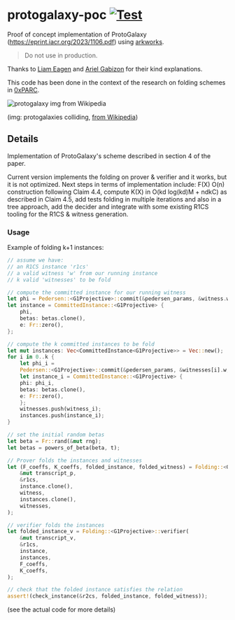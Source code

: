 # protogalaxy-poc [![Test](https://github.com/arnaucube/protogalaxy-poc/workflows/Test/badge.svg)](https://github.com/arnaucube/protogalaxy-poc/actions?query=workflow%3ATest)

Proof of concept implementation of ProtoGalaxy (https://eprint.iacr.org/2023/1106.pdf) using [arkworks](https://github.com/arkworks-rs).

> Do not use in production.

Thanks to [Liam Eagen](https://twitter.com/LiamEagen) and [Ariel Gabizon](https://twitter.com/rel_zeta_tech) for their kind explanations.

This code has been done in the context of the research on folding schemes in [0xPARC](https://0xparc.org).

![protogalaxy img from Wikipedia](https://upload.wikimedia.org/wikipedia/commons/thumb/4/49/Stellar_Fireworks_Finale.jpg/303px-Stellar_Fireworks_Finale.jpg)

(img: protogalaxies colliding, [from Wikipedia](https://en.wikipedia.org/wiki/File:Stellar_Fireworks_Finale.jpg))

## Details
Implementation of ProtoGalaxy's scheme described in section 4 of the paper.

Current version implements the folding on prover & verifier and it works, but it is not optimized.
Next steps in terms of implementation include: F(X) O(n) construction following Claim 4.4, compute K(X) in O(kd log(kd)M + ndkC) as described in Claim 4.5, add tests folding in multiple iterations and also in a tree approach, add the decider and integrate with some existing R1CS tooling for the R1CS & witness generation.

### Usage

Example of folding k+1 instances:
```rust
// assume we have:
// an R1CS instance 'r1cs'
// a valid witness 'w' from our running instance
// k valid 'witnesses' to be fold

// compute the committed instance for our running witness
let phi = Pedersen::<G1Projective>::commit(&pedersen_params, &witness.w, &witness.r_w);
let instance = CommittedInstance::<G1Projective> {
    phi,
    betas: betas.clone(),
    e: Fr::zero(),
};

// compute the k committed instances to be fold
let mut instances: Vec<CommittedInstance<G1Projective>> = Vec::new();
for i in 0..k {
    let phi_i =
	Pedersen::<G1Projective>::commit(&pedersen_params, &witnesses[i].w, &witnesses[i].r_w);
    let instance_i = CommittedInstance::<G1Projective> {
	phi: phi_i,
	betas: betas.clone(),
	e: Fr::zero(),
    };
    witnesses.push(witness_i);
    instances.push(instance_i);
}

// set the initial random betas
let beta = Fr::rand(&mut rng);
let betas = powers_of_beta(beta, t);

// Prover folds the instances and witnesses
let (F_coeffs, K_coeffs, folded_instance, folded_witness) = Folding::<G1Projective>::prover(
    &mut transcript_p,
    &r1cs,
    instance.clone(),
    witness,
    instances.clone(),
    witnesses,
);

// verifier folds the instances
let folded_instance_v = Folding::<G1Projective>::verifier(
    &mut transcript_v,
    &r1cs,
    instance,
    instances,
    F_coeffs,
    K_coeffs,
);

// check that the folded instance satisfies the relation
assert!(check_instance(&r2cs, folded_instance, folded_witness));

```
(see the actual code for more details)
